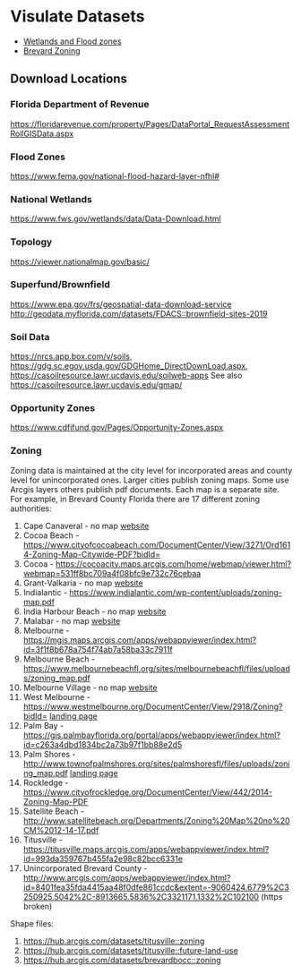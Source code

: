 # Visulate Datasets

- [Wetlands and Flood zones](/floodmap.html)
- [Brevard Zoning](/zoning.html)

## Download Locations
### Florida Department of Revenue
https://floridarevenue.com/property/Pages/DataPortal_RequestAssessmentRollGISData.aspx
### Flood Zones
https://www.fema.gov/national-flood-hazard-layer-nfhl#
### National Wetlands
https://www.fws.gov/wetlands/data/Data-Download.html
### Topology
https://viewer.nationalmap.gov/basic/
### Superfund/Brownfield
https://www.epa.gov/frs/geospatial-data-download-service
http://geodata.myflorida.com/datasets/FDACS::brownfield-sites-2019
### Soil Data
https://nrcs.app.box.com/v/soils, https://gdg.sc.egov.usda.gov/GDGHome_DirectDownLoad.aspx, https://casoilresource.lawr.ucdavis.edu/soilweb-apps
See also https://casoilresource.lawr.ucdavis.edu/gmap/
### Opportunity Zones
https://www.cdfifund.gov/Pages/Opportunity-Zones.aspx
### Zoning
Zoning data is maintained at the city level for incorporated areas and county level for unincorporated ones.  Larger cities publish zoning maps. Some use Arcgis layers others publish pdf documents.  Each map is a separate site.  For example, in Brevard County Florida there are 17 different zoning authorities:
1. Cape Canaveral - no map [website](https://www.cityofcapecanaveral.org/)
2. Cocoa Beach - https://www.cityofcocoabeach.com/DocumentCenter/View/3271/Ord1614-Zoning-Map-Citywide-PDF?bidId=
3. Cocoa - https://cocoacity.maps.arcgis.com/home/webmap/viewer.html?webmap=531ff8bc709a4f08bfc9e732c76cebaa
4. Grant-Valkaria - no map [website](https://grantvalkaria.org/bc-planning-and-zoning)
5. Indialantic - https://www.indialantic.com/wp-content/uploads/zoning-map.pdf
6. India Harbour Beach - no map [website](https://www.indianharbourbeach.org/)
7. Malabar - no map [website](https://www.townofmalabar.org/planning-zoning-board)
8. Melbourne - https://mgis.maps.arcgis.com/apps/webappviewer/index.html?id=3f1f8b678a754f74ab7a58ba33c7911f
9. Melbourne Beach - https://www.melbournebeachfl.org/sites/melbournebeachfl/files/uploads/zoning_map.pdf
10. Melbourne Village - no map [website](https://melbournevillage.org/)
11. West Melbourne - https://www.westmelbourne.org/DocumentCenter/View/2918/Zoning?bidId= [landing page](https://www.westmelbourne.org/261/City-Maps)
11. Palm Bay - https://gis.palmbayflorida.org/portal/apps/webappviewer/index.html?id=c263a4dbd1834bc2a73b97f1bb88e2d5
12. Palm Shores - http://www.townofpalmshores.org/sites/palmshoresfl/files/uploads/zoning_map.pdf [landing page](http://www.townofpalmshores.org/planning-zoning-board/pages/planning-zoning-maps)
13. Rockledge - https://www.cityofrockledge.org/DocumentCenter/View/442/2014-Zoning-Map-PDF
14. Satellite Beach - http://www.satellitebeach.org/Departments/Zoning%20Map%20no%20CM%2012-14-17.pdf
15. Titusville - https://titusville.maps.arcgis.com/apps/webappviewer/index.html?id=993da359767b455fa2e98c82bcc6331e
16. Unincorporated Brevard County - http://www.arcgis.com/apps/webappviewer/index.html?id=8401fea35fda4415aa48f0dfe861ccdc&extent=-9060424.6779%2C3250925.5042%2C-8913665.5836%2C3321171.1332%2C102100 (https broken)

Shape files:

1. https://hub.arcgis.com/datasets/titusville::zoning
2. https://hub.arcgis.com/datasets/titusville::future-land-use
3. https://hub.arcgis.com/datasets/brevardbocc::zoning

